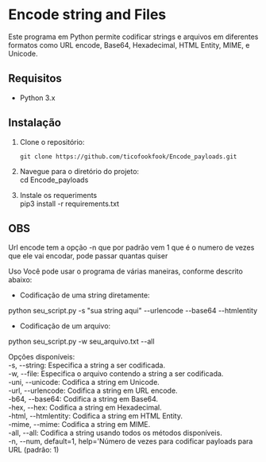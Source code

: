 # Encode string and Files

Este programa em Python permite codificar strings e arquivos em diferentes formatos como URL encode, Base64, Hexadecimal, HTML Entity, MIME, e Unicode.</br>

## Requisitos

- Python 3.x</br>

## Instalação

1. Clone o repositório:</br>
   ```bash</br>
   git clone https://github.com/ticofookfook/Encode_payloads.git

2. Navegue para o diretório do projeto:</br>
    cd Encode_payloads</br>

3. Instale os requeriments</br>
    pip3 install -r requirements.txt</br>

## OBS

Url encode tem a opção -n que por padrão vem 1 que é o numero de vezes que ele vai encodar, pode passar quantas quiser</br>

Uso
Você pode usar o programa de várias maneiras, conforme descrito abaixo:</br>

- Codificação de uma string diretamente:</br>

python seu_script.py -s "sua string aqui" --urlencode --base64 --htmlentity</br>

- Codificação de um arquivo:</br>

python seu_script.py -w seu_arquivo.txt --all</br>


Opções disponíveis:</br>
-s, --string: Especifica a string a ser codificada.</br>
-w, --file: Especifica o arquivo contendo a string a ser codificada.</br>
-uni, --unicode: Codifica a string em Unicode.</br>
-url, --urlencode: Codifica a string em URL encode.</br>
-b64, --base64: Codifica a string em Base64.</br>
-hex, --hex: Codifica a string em Hexadecimal.</br>
-html, --htmlentity: Codifica a string em HTML Entity.</br>
-mime, --mime: Codifica a string em MIME.</br>
-all, --all: Codifica a string usando todos os métodos disponíveis.</br>
-n, --num, default=1, help='Número de vezes para codificar payloads para URL (padrão: 1)</br>

